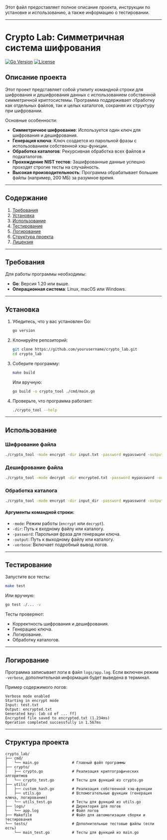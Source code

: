 Этот файл предоставляет полное описание проекта, инструкции по установке и использованию, а также информацию о тестировании.

---

# Crypto Lab: Симметричная система шифрования

[![Go Version](https://img.shields.io/badge/Go-1.20-blue)](https://golang.org/) [![License](https://img.shields.io/badge/License-MIT-green)](LICENSE)

## Описание проекта

Этот проект представляет собой утилиту командной строки для шифрования и дешифрования данных с использованием собственной симметричной криптосистемы. Программа поддерживает обработку как отдельных файлов, так и целых каталогов, сохраняя их структуру при шифровании.

Основные особенности:
- **Симметричное шифрование**: Используется один ключ для шифрования и дешифрования.
- **Генерация ключа**: Ключ создается из парольной фразы с использованием собственной хэш-функции.
- **Обработка каталогов**: Рекурсивная обработка всех файлов и подкаталогов.
- **Прохождение NIST тестов**: Зашифрованные данные успешно проходят строгие тесты на случайность.
- **Высокая производительность**: Программа обрабатывает большие файлы (например, 200 МБ) за разумное время.

---

## Содержание

1. [Требования](#требования)
2. [Установка](#установка)
3. [Использование](#использование)
4. [Тестирование](#тестирование)
5. [Логирование](#логирование)
6. [Структура проекта](#структура-проекта)
7. [Лицензия](#лицензия)

---

## Требования

Для работы программы необходимы:
- **Go**: Версия 1.20 или выше.
- **Операционная система**: Linux, macOS или Windows.

---

## Установка

1. Убедитесь, что у вас установлен Go:
   ```bash
   go version
   ```

2. Клонируйте репозиторий:
   ```bash
   git clone https://github.com/yourusername/crypto_lab.git
   cd crypto_lab
   ```

3. Соберите программу:
   ```bash
   make build
   ```
   Или вручную:
   ```bash
   go build -o crypto_tool ./cmd/main.go
   ```

4. Проверьте, что программа работает:
   ```bash
   ./crypto_tool --help
   ```

---

## Использование

### Шифрование файла
```bash
./crypto_tool -mode encrypt -dir input.txt -password mypassword -output encrypted.txt -verbose
```

### Дешифрование файла
```bash
./crypto_tool -mode decrypt -dir encrypted.txt -password mypassword -output decrypted.txt -verbose
```

### Обработка каталога
```bash
./crypto_tool -mode encrypt -dir input_dir -password mypassword -output encrypted_dir -verbose
```

#### Аргументы командной строки:
- `-mode`: Режим работы (`encrypt` или `decrypt`).
- `-dir`: Путь к входному файлу или каталогу.
- `-password`: Парольная фраза для генерации ключа.
- `-output`: Путь к выходному файлу или каталогу.
- `-verbose`: Включает подробный вывод логов.

---

## Тестирование

Запустите все тесты:
```bash
make test
```

Или вручную:
```bash
go test ./... -v
```

Тесты проверяют:
- Корректность шифрования и дешифрования.
- Генерацию ключа.
- Логирование.
- Обработку каталогов.

---

## Логирование

Программа записывает логи в файл `logs/app.log`. Если включен режим `-verbose`, дополнительная информация будет выведена в терминал.

Пример содержимого логов:
```
Verbose mode enabled
Starting in encrypt mode
Input: test.txt
Output: encrypted.txt
Generated key: [ab cd ef ... ff]
Encrypted file saved to encrypted.txt (1.234ms)
Operation completed successfully in 1.567ms
```

---

## Структура проекта

```
crypto_lab/
├── cmd/
│   └── main.go               # Главный файл программы
├── crypto/
│   ├── crypto.go             # Реализация криптографических алгоритмов
│   └── crypto_test.go        # Тесты для функций из crypto.go
├── utils/
│   ├── custom_hash.go        # Реализация собственной хэш-функции
│   ├── utils.go              # Вспомогательные функции (генерация ключа, логирование)
│   └── utils_test.go         # Тесты для функций из utils.go
├── logs/                     # Директория для логов
│   └── app.log               # Файл логов
├── Makefile                  # Файл для автоматизации сборки и тестирования
└── tests/                    # Дополнительные тестовые файлы (если есть)
    └── main_test.go          # Тесты для функций из main.go
```
